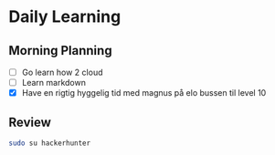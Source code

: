 # Daily Learning

## Morning Planning
- [ ] Go learn how 2 cloud
- [ ] Learn markdown
- [x] Have en rigtig hyggelig tid med magnus på elo bussen til level 10
## Review
```bash
sudo su hackerhunter
```

